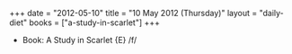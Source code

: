 +++
date = "2012-05-10"
title = "10 May 2012 (Thursday)"
layout = "daily-diet"
books = ["a-study-in-scarlet"]
+++


* Book: A Study in Scarlet {E} /f/
